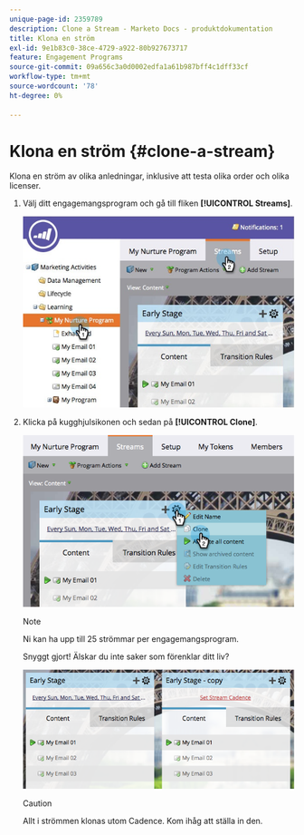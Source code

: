 ```yaml
---
unique-page-id: 2359789
description: Clone a Stream - Marketo Docs - produktdokumentation
title: Klona en ström
exl-id: 9e1b83c0-38ce-4729-a922-80b927673717
feature: Engagement Programs
source-git-commit: 09a656c3a0d0002edfa1a61b987bff4c1dff33cf
workflow-type: tm+mt
source-wordcount: '78'
ht-degree: 0%

---
```


# Klona en ström {#clone-a-stream}

Klona en ström av olika anledningar, inklusive att testa olika order och olika licenser.

1. Välj ditt engagemangsprogram och gå till fliken **[!UICONTROL Streams]**.

   ![](assets/cloneasteam.jpg)

1. Klicka på kugghjulsikonen och sedan på **[!UICONTROL Clone]**.

   ![](assets/image2014-9-15-17-3a0-3a23.png)

   >[!NOTE]
   >
   >Ni kan ha upp till 25 strömmar per engagemangsprogram.

   Snyggt gjort! Älskar du inte saker som förenklar ditt liv?

   ![](assets/image2014-9-15-17-3a1-3a20.png)

   >[!CAUTION]
   >
   >Allt i strömmen klonas utom Cadence. Kom ihåg att ställa in den.
